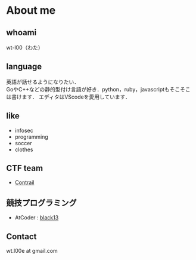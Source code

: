 # About me

## whoami
wt-l00（わた）

## language
英語が話せるようになりたい．  
GoやC++などの静的型付け言語が好き．python，ruby，javascriptもそこそこは書けます．
エディタはVScodeを愛用しています．

## like
- infosec
- programming
- soccer
- clothes

## CTF team
- [Contrail](https://ctftime.org/team/32733)

## 競技プログラミング
- AtCoder : [black13](https://atcoder.jp/users/black13)

## Contact
wt.l00e at gmail.com

